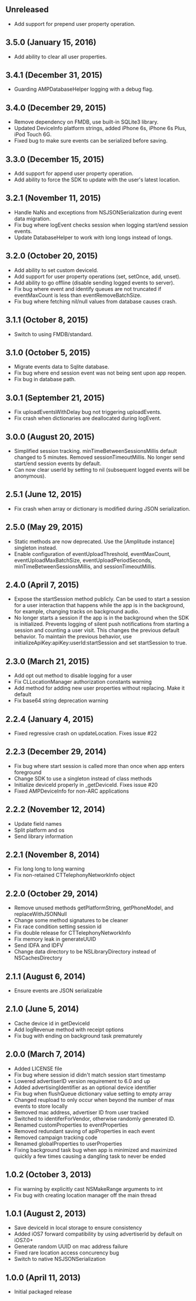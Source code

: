 ## Unreleased

* Add support for prepend user property operation.

## 3.5.0 (January 15, 2016)

* Add ability to clear all user properties.

## 3.4.1 (December 31, 2015)

* Guarding AMPDatabaseHelper logging with a debug flag.

## 3.4.0 (December 29, 2015)

* Remove dependency on FMDB, use built-in SQLite3 library.
* Updated DeviceInfo platform strings, added iPhone 6s, iPhone 6s Plus, iPod Touch 6G.
* Fixed bug to make sure events can be serialized before saving.

## 3.3.0 (December 15, 2015)

* Add support for append user property operation.
* Add ability to force the SDK to update with the user's latest location.

## 3.2.1 (November 11, 2015)

* Handle NaNs and exceptions from NSJSONSerialization during event data migration.
* Fix bug where logEvent checks session when logging start/end session events.
* Update DatabaseHelper to work with long longs instead of longs.

## 3.2.0 (October 20, 2015)

* Add ability to set custom deviceId.
* Add support for user property operations (set, setOnce, add, unset).
* Add ability to go offline (disable sending logged events to server).
* Fix bug where event and identify queues are not truncated if eventMaxCount is less than eventRemoveBatchSize.
* Fix bug where fetching nil/null values from database causes crash.

## 3.1.1 (October 8, 2015)

* Switch to using FMDB/standard.

## 3.1.0 (October 5, 2015)

* Migrate events data to Sqlite database.
* Fix bug where end session event was not being sent upon app reopen.
* Fix bug in database path.

## 3.0.1 (September 21, 2015)

* Fix uploadEventsWithDelay bug not triggering uploadEvents.
* Fix crash when dictionaries are deallocated during logEvent.

## 3.0.0 (August 20, 2015)

* Simplified session tracking. minTimeBetweenSessionsMillis default changed to 5 minutes. Removed sessionTimeoutMillis. No longer send start/end session events by default.
* Can now clear userId by setting to nil (subsequent logged events will be anonymous).

## 2.5.1 (June 12, 2015)

* Fix crash when array or dictionary is modified during JSON serialization.

## 2.5.0 (May 29, 2015)

* Static methods are now deprecated. Use the [Amplitude instance] singleton instead.
* Enable configuration of eventUploadThreshold, eventMaxCount,
  eventUploadMaxBatchSize, eventUploadPeriodSeconds, minTimeBetweenSessionsMillis,
  and sessionTimeoutMillis.

## 2.4.0 (April 7, 2015)

* Expose the startSession method publicly. Can be used to start a session for a user
  interaction that happens while the app is in the background, for example,
  changing tracks on background audio.
* No longer starts a session if the app is in the background when the SDK is
  initialized. Prevents logging of silent push notifications from starting
  a session and counting a user visit. This changes the previous default
  behavior. To maintain the previous behavior, use
  initializeApiKey:apiKey:userId:startSession and set startSession to true.

## 2.3.0 (March 21, 2015)

* Add opt out method to disable logging for a user
* Fix CLLocationManager authorization constants warning
* Add method for adding new user properties without replacing. Make it default
* Fix base64 string deprecation warning

## 2.2.4 (January 4, 2015)

* Fixed regressive crash on updateLocation. Fixes issue #22

## 2.2.3 (December 29, 2014)

* Fix bug where start session is called more than once when app enters foreground
* Change SDK to use a singleton instead of class methods
* Initialize deviceId properly in _getDeviceId. Fixes issue #20
* Fixed AMPDeviceInfo for non-ARC applications

## 2.2.2 (November 12, 2014)

* Update field names
* Split platform and os
* Send library information

## 2.2.1 (November 8, 2014)

* Fix long long to long warning
* Fix non-retained CTTelephonyNetworkInfo object

## 2.2.0 (October 29, 2014)

* Remove unused methods getPlatformString, getPhoneModel, and replaceWithJSONNull
* Change some method signatures to be cleaner
* Fix race condition setting session id
* Fix double release for CTTelephonyNetworkInfo
* Fix memory leak in generateUUID
* Send IDFA and IDFV
* Change data directory to be NSLibraryDirectory instead of NSCachesDirectory

## 2.1.1 (August 6, 2014)

* Ensure events are JSON serializable

## 2.1.0 (June 5, 2014)

* Cache device id in getDeviceId
* Add logRevenue method with receipt options
* Fix bug with ending on background task prematurely

## 2.0.0 (March 7, 2014)

* Added LICENSE file
* Fix bug where session id didn't match session start timestamp
* Lowered advertiserID version requirement to 6.0 and up
* Added advertisingIdentifier as an optional device identifier
* Fix bug when flushQueue dictionary value setting to empty array
* Changed reupload to only occur when beyond the number of max events to store locally
* Removed mac address, advertiser ID from user tracked
* Switched to identiferForVendor, otherwise randomly generated ID.
* Renamed customProperties to eventProperties
* Removed redundant saving of apiProperties in each event
* Removed campaign tracking code
* Renamed globalProperties to userProperties
* Fixing background task bug when app is minimized and maximized quickly a few times causing a dangling task to never be ended

## 1.0.2 (October 3, 2013)

* Fix warning by explicitly cast NSMakeRange arguments to int
* Fix bug with creating location manager off the main thread

## 1.0.1 (August 2, 2013)

* Save deviceId in local storage to ensure consistency
* Added iOS7 forward compatibility by using advertiserId by default on iOS7.0+
* Generate random UUID on mac address failure
* Fixed rare location access concurency bug
* Switch to native NSJSONSerialization

## 1.0.0 (April 11, 2013)

* Initial packaged release

